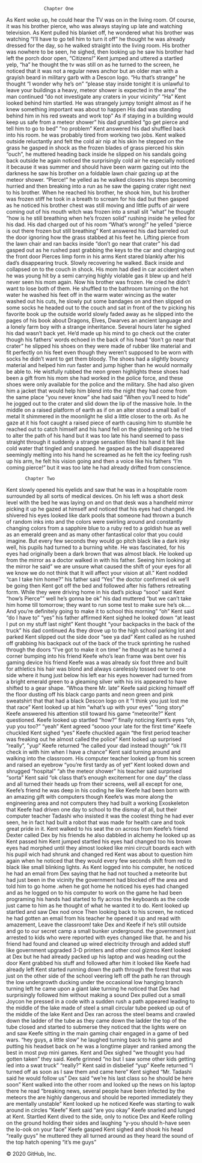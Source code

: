 <!DOCTYPE html>
<html lang="en" dir="ltr">
  <head>
    <meta charset="utf-8">
    <title>my book</title>
  </head>
  <body>
    <p style ="width: 500px; padding-left: 500px;">

                  Chapter One


As Kent woke up, he could hear the TV was on in the living room. Of course, it was his brother pierce, who was always staying up late and watching television. As Kent pulled his blanket off, he wondered what his brother was watching “I’ll have to go tell him to turn it off” he thought
he was already dressed for the day, so he walked straight into the living room. His brother was nowhere to be seen, he sighed, then looking up he saw his brother had left the porch door open, “Citizens!”
 Kent jumped and uttered a startled yelp, “ha” he thought
the tv was still on as he turned to the screen, he noticed that it was not a regular news anchor but an older man with a grayish beard in military garb with a Descon logo.
“Hu that’s strange” he thought “I wonder why he’s on”
“please stay inside tonight it is unlawful to leave your buildings a heavy, meteor shower is expected in the area” the man continued “do not investigate any craters in your vicinity”
“Ha” Kent looked behind him startled. He was strangely jumpy tonight almost as if he knew something important was about to happen
His dad was standing behind him in his red sweats and work top” As if staying in a building would keep us safe from a meteor shower” his dad grumbled “go get pierce and tell him to go to bed” “no problem” Kent answered
 his dad shuffled back into his room. he was probably tired from working two jobs.
 Kent walked outside reluctantly and felt the cold air nip at his skin he stepped on the grass he gasped in shock as the frozen blades of grass pierced his skin
“ouch”, he muttered
 heading back inside he slipped on his sandals going back outside he again noticed the surprisingly cold air he especially noticed it because it was summer and should have been warm gazing out into the darkness he saw his brother on a foldable lawn chair gazing up at the meteor shower. “Pierce!”
he yelled as he walked closers his steps becoming hurried and then breaking into a run as he saw the gaping crater right next to his brother.
When he reached his brother, he shook him, but his brother was frozen stiff he took in a breath to scream for his dad but then gasped as he noticed his brother chest was still moving and little puffs of air were coming out of his mouth witch was frozen into a small slit ”what” he thought “how is he still breathing when he’s frozen solid”
 rushing inside he yelled for his dad.
His dad charged out of his room “What’s wrong!” he yelled
“pierce is out there frozen but still breathing”
 Kent answered his dad barreled out the door ignoring how the grass stabbed at his feet he. Lifting pierce from the lawn chair and ran backs inside “don’t go near that crater”
 his dad gasped out as he rushed past grabbing the keys to the car and charging out the front door Pierces limp form in his arms Kent stared blankly after his dad’s disappearing truck. Slowly recovering he walked. Back inside and collapsed on to the couch in shock. His mom had died in car accident when he was young hit by a semi carrying highly violable gas it blew up and he’d never seen his mom again. Now his brother was frozen. He cried he didn’t want to lose both of them.
 He shuffled to the bathroom turning on the hot water he washed his feet off in the warm water wincing as the water washed out his cuts, he slowly put some bandages on and then slipped on some socks  he headed out to the couch and sat in front of the tv picking his favorite book up the outside world slowly faded away as he slipped into the pages of his book about Dragons, Elves, Dwarves an ancient language and a lonely farm boy with a strange inheritance.
 Several hours later he sighed his dad wasn’t back yet. He’d made up his mind to go check out the crater though his fathers’ words echoed in the back of his head “don’t go near that crater”
he slipped his shoes on they were made of rubber like material and fit perfectly on his feet even though they weren’t supposed to be worn with socks he didn’t want to get them bloody. The shoes had a slightly bouncy material and helped him run faster and jump higher than he would normally be able to.
He wistfully rubbed the neon green highlights these shoes had been a gift from his mom she had worked in the police force, and these shoes were only available for the police and the military. She had also given him a jacket that would help him blend into the night they had come from the same place “you never know” she had said “When you’ll need to hide”
 he jogged out to the crater and slid down the lip of the massive hole.
In the middle on a raised platform of earth as if on an alter stood a small ball of metal
It shimmered in the moonlight he slid a little closer to the orb. As he gaze at it his foot caught a raised piece of earth causing him to stumble he reached out to catch himself and his hand fell on the glistening orb  he tried to alter the path of his hand but it was too late his hand seemed to pass straight through it suddenly a strange sensation filled his hand it felt like cold water that tingled and snapped. he gasped as the ball disappeared seemingly melting into his hand he screamed as he felt the icy feeling rush up his arm, he felt his vision going and then a voice like his fathers “I’m coming pierce!”
but it was too late he had already drifted from conscience.<br>










           Chapter Two

Kent slowly opened his eyelids and saw that he was in a hospitable room surrounded by all sorts of medical devices. On his left was a short desk level with the bed he was laying on and on that desk was a handheld mirror picking it up he gazed at himself and noticed that his eyes had changed.
He shivered his eyes looked like dark pools that someone had thrown a bunch of random inks into and the colors were swirling around and constantly changing colors from a sapphire blue to a ruby red to a goldish hue as well as an emerald green and as many other fantastical color that you could imagine. But every few seconds they would go pitch black like a dark inky well, his pupils had turned to a burning white. He was fascinated, for his eyes had originally been a dark brown that was almost black.  He looked up from the mirror as a doctor walked in with his father. Seeing him looking at the mirror he said” we are unsure what caused the shift of your eyes for all we know we do not think that It will affect your vision at all.”
 Kent nodded “can I take him home?”
 his father said “Yes”
the doctor confirmed ok we’ll be going then Kent got off the bed and followed after his fathers retreating form.
While they were driving home in his dad’s pickup “sooo” said Kent “how’s Pierce”” well he’s gonna be ok” his dad muttered “but we can’t take him home till tomorrow; they want to run some test to make sure he’s ok…. And you’re definitely going to make it to school this morning” “oh” Kent said “do I have to” “yes” his father affirmed
Kent sighed he looked down “at least I put on my stuff last night” Kent thought “your backpacks in the back of the truck” his dad continued
As they drove up to the high school parking lot and parked Kent slipped out the side door “see ya dad” Kent called as he rushed off grabbing his backpack out of the back of the truck sprinting he rushed through the doors “I’ve got to make it on time” he thought as he turned a corner bumping into his friend Keefe who’s lean frame was bent over his gaming device his friend Keefe was a was already six foot three and built for athletics his hair was blond and always carelessly tossed over to one side where it hung just below his left ear his eyes however had turned from a bright emerald green to a gleaming silver with his iris appeared to have shifted to a gear shape. “Whoa there Mr. late” Keefe said picking himself off the floor dusting off his black cargo pants and neon green and pink sweatshirt that that had a black Descon logo on it ”I think you just lost me that race” Kent looked up at him “what’s up with your eyes” ”long story” Keefe answered his attention still toward his game “meteorite?” Kent questioned. Keefe looked up startled “how?” finally noticing Kent’s eyes “oh, yup you too?”
“yeah” Kent agreed
“soooo your late for the first time” Keefe chuckled Kent sighed “yes”
Keefe chuckled again “the first period teacher was freaking out he almost called the police” Kent looked up surprised ”really”, ”yup” Keefe returned “he called your dad instead though” “ok I’ll check in with him when I have a chance” Kent said turning around and walking into the classroom.
His computer teacher looked up from his screen and raised an eyebrow “you’re first tardy as of yet” Kent looked down and shrugged “hospital” “ah the meteor shower” his teacher said surprised “sorta” Kent said “ok class that’s enough excitement for one day” the class and all turned their heads up from their screens, well all except for one, Keefe’s friend he was deep in his coding he like Keefe had been born with an amazing gift with computers though Keefe’s was more along the engineering area and not computers they had built a working Exoskeleton that Keefe had driven one day to school to the dismay of all, but their computer teacher Tadashi who insisted it was the coolest thing he had ever seen, he in fact had built a robot that was made for health care  and took great pride in it. Kent walked to his seat the on across from Keefe’s friend Dexter called Dex by his friends he also dabbled in alchemy he looked up as Kent passed him Kent jumped startled his eyes had changed too his brown eyes had morphed until they almost looked like mini circuit boards each with his pupil wich had shrunk and changed red Kent was about to question him again when he noticed that they would every few seconds shift from red to black like small blinking lights. As Kent logged into his computer, he noticed he had an email from Dex saying that he had not touched a meteorite but had just been in the vicinity the government had blocked off the area and told him to go home .when he got home he noticed his eyes had changed and as he logged on to his computer to work on the game he had been programing his hands had started to fly across the keyboards as the code just came to him as he thought of what he wanted it to do. Kent looked up startled and saw Dex nod once
Then looking back to his screen, he noticed he had gotten an email from his teacher he opened it up and read with amazement, Leave the classroom! take Dex and Keefe if he’s still outside and go to our secret camp a small bunker underground. the government just arrested to kids who were reported with eyes changed like that. he and his friend had found and cleaned up wired electricity through and added stuff like government upgraded 3-D printers and other cool gizmos Kent looked at Dex but he had already packed up his laptop and was heading out the door Kent grabbed his stuff and followed after him it looked like Keefe had already left Kent started running down the path through the forest that was just on the other side of the school veering left off the path he ran through the low undergrowth ducking under the occasional low hanging branch turning left he came upon a giant lake turning he noticed that  Dex had surprisingly followed him without making a sound Dex pulled out a small Joycon  he pressed in a code with a sudden rush a path appeared leading to the middle of the lake made of steel a small circular tube peeked up out of the middle of the lake Kent and Dex ran across the steel beams and crawled down the ladder of the tube as they came down the ladder the top of the tube closed and started to submerse they noticed that the lights were on and saw Keefe sitting in the main gaming chair engaged in a game of bed wars. “hey guys, a little slow” he laughed turning back to his game and putting his headset back on he was a longtime player and ranked among the best in most pvp mini games. Kent and Dex sighed “we thought you had gotten taken” they said.  Keefe grinned “no but I saw some other kids getting led into a swat truck” “really?” Kent said in disbelief “yup” Keefe returned “I turned off as soon as I saw them and came here”
Kent sighed “Mr. Tadashi said he would follow us” Dex said “we’re his last class so he should be here soon” Kent walked into the other room and looked up the news on his laptop there he read “breaking news, several people have been infected by the meteors the are highly dangerous and should be reported immediately they are mentally unstable”   Kent looked up he noticed Keefe was starting to walk around in circles “Keefe” Kent said “are you okay” Keefe snarled and lunged at Kent. Startled Kent dived to the side, only to notice Dex and Keefe rolling on the ground holding their sides and laughing “y-you should h-have seen the lo-ook on your face” Keefe gasped Kent sighed and shook his head “really guys” he muttered they all turned around as they heard the sound of the top hatch opening “it’s me guys”
</p>
  </body>
</html>
© 2020 GitHub, Inc.
